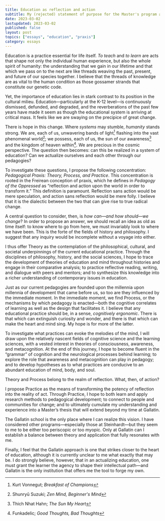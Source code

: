 ```yaml
---
title: Education as reflection and action
subtitle: My (rejected) statement of purpose for the Master's program at NYU Gallatin
date: 2023-03-02
lastupdated: 2023-03-02
published: false
layout: post
topics: ["essays", "education", "praxis"]
category: essays
---
```


Education is a practice essential for life itself. _To teach_ and _to learn_ are acts that shape not only the individual human experience, but also the whole spirit of humanity: the understanding that we gain in our lifetime and that which we pass on to the next are like threads weaving the past, present, and future of our species together. I believe that the threads of knowledge are as vital to the human condition as those gossamer strands that constitute our genetic code.

Yet, the importance of education lies in stark contrast to its position in the cultural milieu. Education—particularly at the K-12 level—is continuously dismissed, defunded, and degraded, and the reverberations of the past few years have made it seem as though the educational system is arriving at critical mass. It feels like we are swaying on the precipice of great change.

There is hope in this change. Where _systems_ may stumble, _humanity_ stands strong. We are, each of us, unwavering bands of light[^vonnegut] flashing into the vast phenomenal world[^suzuki]; we possess, each of us, the sun of our awareness[^hahn] and the kingdom of heaven within[^funkadelic]. We are precious in the cosmic perspective. The question then becomes: can this be realized in a system of education? Can we actualize ourselves and each other through our pedagogies?

[^vonnegut]: Kurt Vonnegut; _Breakfast of Champions_
[^suzuki]: Shunryū Suzuki; _Zen Mind, Beginner's Mind_
[^hahn]: Thich Nhat Hahn; _The Sun My Heart_
[^funkadelic]: Funkadelic; _Good Thoughts, Bad Thoughts_

To investigate these questions, I propose the following concentration: _Pedagogical Praxis: Theory, Process, and Practice_. This concentration is rooted in the Freirean conception of praxis, which he defines in _Pedagogy of the Oppressed_ as “reflection and action upon the world in order to transform it.” This definition is paramount. Reflection sans action would be mere speculation, and action sans reflection would be mere folly. I believe that it is the dialectic between the two that can give rise to true radical change.

A central question to consider, then, is _how can—and how should—we change_? In order to propose an answer, we should recall an idea as old as time itself: to know where to go from here, we must invariably look to where we have been. This is the forte of the fields of history and philosophy. I suggest that any inquiry would be incomplete without a voyage into either.

I thus offer Theory as the contemplation of the philosophical, cultural, and societal underpinnings of the current educational practice. Through the disciplines of philosophy, history, and the social sciences, I hope to trace the development of theories of education and mind throughout histories and engage in their comparative analysis; to practice reflective reading, writing, and dialogue with peers and mentors; and to synthesize this knowledge into a richer understanding of contemporary issues in education.

Just as our current pedagogies are founded upon the millennia upon millennia of development that came before us, so too are they influenced by the immediate moment. In the immediate moment, we find Process, or the mechanisms by which pedagogy is enacted—both the cognitive correlates of learning as well as the design that facilitates it. I believe that any educational practice should be, in a sense, _cognitively ergonomic_. There is that which can extinguish curiosity and wonder, and there is that which can make the heart and mind sing. My hope is for more of the latter.

To investigate what practices can evoke the melodies of the mind, I will draw upon the relatively nascent fields of cognitive science and the learning sciences, with a vested interest in theories of consciousness, awareness, and metacognition. At the end of this journey, I hope to become fluent in the “grammar” of cognition and the neurological processes behind learning; to explore the role that awareness and metacognition can play in pedagogy; and to develop hypotheses as to what practices are conducive to an abundant education of mind, body, and soul.

Theory and Process belong to the realm of reflection. What, then, of action?

I propose Practice as the means of transforming the potency of reflection into the reality of act. Through Practice, I hope to both learn and apply research methods to pedagogical development; to connect to people and communities for change; and to ultimately cumulate my understanding and experience into a Master’s thesis that will extend beyond my time at Gallatin.

The Gallatin school is the only place where I can realize this vision. I have considered other programs—especially those at Steinhardt—but they seem to me to be either too periscopic or too myopic. Only at Gallatin can I establish a balance between theory and application that fully resonates with me.

Finally, I feel that the Gallatin approach is one that strikes closer to the heart of education, although it is currently unclear to me what exactly that may be. I do strongly believe, however, that in an actualizing education, one must grant the learner the agency to shape their intellectual path—and Gallatin is the only institution that offers me the tool to forge my own.
